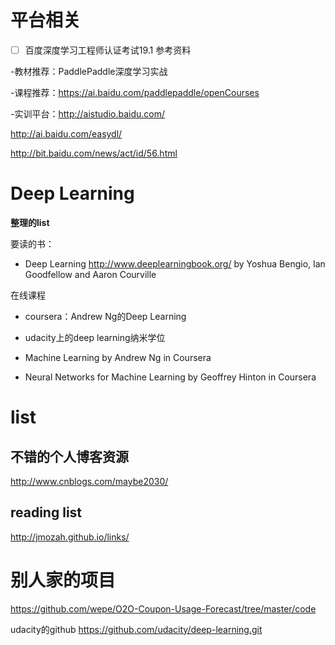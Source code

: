 # 平台相关


* [ ] 百度深度学习工程师认证考试19.1
参考资料

-教材推荐：PaddlePaddle深度学习实战

-课程推荐：https://ai.baidu.com/paddlepaddle/openCourses 

-实训平台：http://aistudio.baidu.com/ 

http://ai.baidu.com/easydl/

http://bit.baidu.com/news/act/id/56.html



# Deep Learning


**整理的list**

要读的书：

* Deep Learning http://www.deeplearningbook.org/ by Yoshua Bengio, Ian Goodfellow and Aaron Courville


在线课程

* coursera：Andrew Ng的Deep Learning
* udacity上的deep learning纳米学位


* Machine Learning by Andrew Ng in Coursera
* Neural Networks for Machine Learning by Geoffrey Hinton in Coursera


# list

## 不错的个人博客资源
http://www.cnblogs.com/maybe2030/


## reading list
http://jmozah.github.io/links/


# 别人家的项目

https://github.com/wepe/O2O-Coupon-Usage-Forecast/tree/master/code

udacity的github
https://github.com/udacity/deep-learning.git







